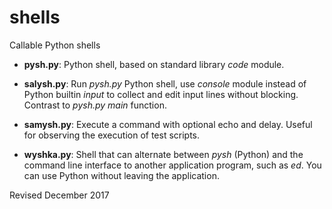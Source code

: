 
shells
======

Callable Python shells

- **pysh.py**: Python shell, based on standard library *code* module. 

- **salysh.py**: Run *pysh.py* Python shell, use *console*
  module instead of Python builtin *input* to collect and edit
  input lines without blocking.  Contrast to *pysh.py* *main* function.

- **samysh.py**: Execute a command with optional echo and delay.
  Useful for observing the execution of test scripts.

- **wyshka.py**: Shell that can alternate between *pysh* (Python) and
  the command line interface to another application program, such as
  *ed*.  You can use Python without leaving the application.

Revised December 2017
